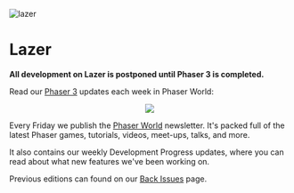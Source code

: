 ![lazer](http://phaser.io/content/news/2016/01/phaser-in-2015-and-beyond5.png)

# Lazer

**All development on Lazer is postponed until Phaser 3 is completed.**

Read our [Phaser 3](https://github.com/photonstorm/phaser/blob/master/v3/) updates each week in Phaser World:

<div align="center"><img src="http://phaser.io/images/github/phaser-world.png"></div>

Every Friday we publish the [Phaser World](http://phaser.io/community/newsletter) newsletter. It's packed full of the latest Phaser games, tutorials, videos, meet-ups, talks, and more.

It also contains our weekly Development Progress updates, where you can read about what new features we've been working on.

Previous editions can found on our [Back Issues](http://phaser.io/community/backissues) page.
